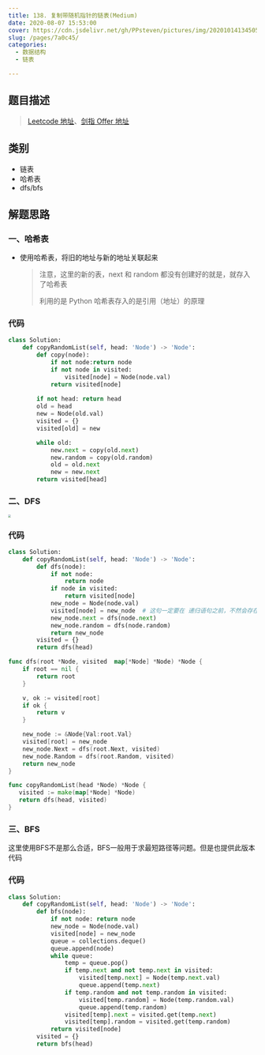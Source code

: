 ```yaml
---
title: 138. 复制带随机指针的链表(Medium)
date: 2020-08-07 15:53:00
cover: https://cdn.jsdelivr.net/gh/PPsteven/pictures/img/20201014134505.png
slug: /pages/7a0c45/
categories: 
  - 数据结构
  - 链表

---
```


## 题目描述

> [Leetcode 地址](https://leetcode-cn.com/problems/copy-list-with-random-pointer/)、[剑指 Offer 地址](https://leetcode-cn.com/problems/fu-za-lian-biao-de-fu-zhi-lcof/)

## 类别

- 链表
- 哈希表
- dfs/bfs

## 解题思路

### 一、哈希表

- 使用哈希表，将旧的地址与新的地址关联起来

  > 注意，这里的新的表，next 和 random 都没有创建好的就是，就存入了哈希表
  >
  > 利用的是 Python 哈希表存入的是引用（地址）的原理

### 代码

```python
class Solution:
    def copyRandomList(self, head: 'Node') -> 'Node':
        def copy(node):
            if not node:return node
            if not node in visited:
                visited[node] = Node(node.val)
            return visited[node]
        
        if not head: return head 
        old = head 
        new = Node(old.val)
        visited = {}
        visited[old] = new 

        while old:
            new.next = copy(old.next)
            new.random = copy(old.random)
            old = old.next
            new = new.next 
        return visited[head]
```

### 二、DFS

<img src="https://cdn.jsdelivr.net/gh/PPsteven/pictures/img/20200714175143.png" style="zoom: 33%;" />

### 代码

```python
class Solution:
    def copyRandomList(self, head: 'Node') -> 'Node':
        def dfs(node):
            if not node: 
                return node 
            if node in visited:
                return visited[node]
            new_node = Node(node.val)
            visited[node] = new_node  # 这句一定要在 递归语句之前，不然会存在反复创建的问题
            new_node.next = dfs(node.next)
            new_node.random = dfs(node.random)
            return new_node
        visited = {}
        return dfs(head)
```

```go
func dfs(root *Node, visited  map[*Node] *Node) *Node {
    if root == nil {
        return root 
    }

    v, ok := visited[root]
    if ok {
        return v
    }

    new_node := &Node{Val:root.Val}
    visited[root] = new_node
    new_node.Next = dfs(root.Next, visited)
    new_node.Random = dfs(root.Random, visited)
    return new_node
}

func copyRandomList(head *Node) *Node {
   visited := make(map[*Node] *Node)
   return dfs(head, visited) 
}
```

### 三、BFS

这里使用BFS不是那么合适，BFS一般用于求最短路径等问题。但是也提供此版本代码

### 代码

```python
class Solution:
    def copyRandomList(self, head: 'Node') -> 'Node':
        def bfs(node):
            if not node: return node 
            new_node = Node(node.val)
            visited[node] = new_node
            queue = collections.deque()
            queue.append(node)
            while queue:
                temp = queue.pop()
                if temp.next and not temp.next in visited:
                    visited[temp.next] = Node(temp.next.val)
                    queue.append(temp.next)
                if temp.random and not temp.random in visited:
                    visited[temp.random] = Node(temp.random.val)
                    queue.append(temp.random)
                visited[temp].next = visited.get(temp.next)
                visited[temp].random = visited.get(temp.random)
            return visited[node]
        visited = {}
        return bfs(head)
```

